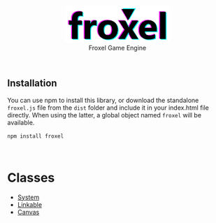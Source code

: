 <p align="center">
	<img width="240px" src="./docs/logo.png"/>
	<br/>
	<span>Froxel Game Engine</span>
</p>

<br/>

## Installation

You can use npm to install this library, or download the standalone `froxel.js` file from the `dist` folder and include it in your index.html file directly. When using the latter, a global object named `froxel` will be available.

```sh
npm install froxel
```

<br/>

# Classes

- [System](./docs/system.md)
- [Linkable](./docs/linkable.md)
- [Canvas](./docs/canvas.md)
